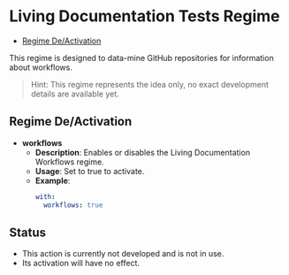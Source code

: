 # Living Documentation Tests Regime

- [Regime De/Activation](#regime-deactivation)

This regime is designed to data-mine GitHub repositories for information about workflows.

> Hint: This regime represents the idea only, no exact development details are available yet.

## Regime De/Activation

- **workflows**
  - **Description**: Enables or disables the Living Documentation Workflows regime.
  - **Usage**: Set to true to activate.
  - **Example**:
    ```yaml
    with:
      workflows: true
    ```
    
## Status
- This action is currently not developed and is not in use.
- Its activation will have no effect.
